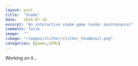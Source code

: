 ```yaml
---
layout: post
title:  "Snake"
date:   2016-07-18
excerpt: "An interactive snake game (under maintenance)"
comments: false
image:  ""
cimage: "/images/slither/slither_thumbnail.png"
categories: [games,SFML]
---
```


Working on it...